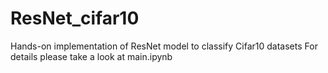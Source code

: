 # ResNet_cifar10
Hands-on implementation of ResNet model to classify Cifar10 datasets
For details please take a look at main.ipynb
